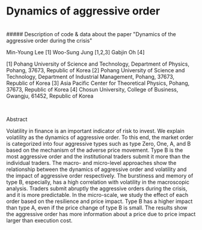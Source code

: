 # Dynamics of aggressive order

<br>
##### Description of code & data about the paper "Dynamics of the aggressive order during the crisis"

<br>

Min-Young Lee [1]
Woo-Sung Jung [1,2,3]
Gabjin Oh [4]

[1] Pohang University of Science and Technology, Department of Physics, Pohang, 37673, Republic of Korea
[2] Pohang University of Science and Technology, Department of Industrial Management, Pohang, 37673, Republic of Korea
[3] Asia Pacific Center for Theoretical Physics, Pohang, 37673, Republic of Korea
[4] Chosun University, College of Business, Gwangju, 61452, Republic of Korea

<br>

Abstract

Volatility in finance is an important indicator of risk to invest. We explain volatility as the dynamics of aggressive order. To this end, the market order is categorized into four aggressive types such as type Zero, One, A, and B based on the mechanism of the adverse price movement. Type B is the most aggressive order and the institutional traders submit it more than the individual traders. The macro- and micro-level approaches show the relationship between the dynamics of aggressive order and volatility and the impact of aggressive order respectively. The burstiness and memory of type B, especially, has a high correlation with volatility in the macroscopic analysis. Traders submit abruptly the aggressive orders during the crisis, and it is more predictable. In the micro-scale, we study the effect of each order based on the resilience and price impact. Type B has a higher impact than type A, even if the price change of type B is small. The results show the aggressive order has more information about a price due to price impact larger than execution cost.
